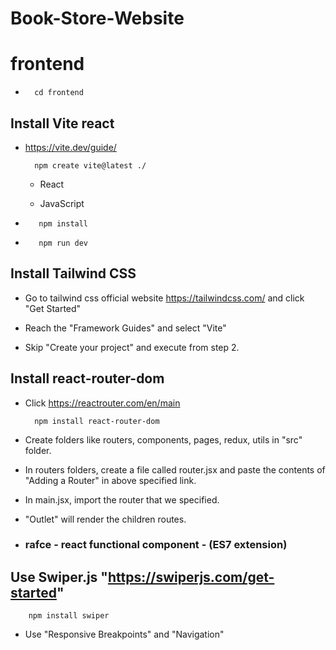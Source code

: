 # Book-Store-Website

# frontend

-       cd frontend

## Install Vite react 

- https://vite.dev/guide/

        npm create vite@latest ./

    - React

    - JavaScript

-        npm install
        
-        npm run dev

## Install Tailwind CSS

- Go to tailwind css official website https://tailwindcss.com/ and click "Get Started"

- Reach the "Framework Guides" and select "Vite"

- Skip "Create your project" and execute from step 2. 

## Install react-router-dom

- Click https://reactrouter.com/en/main

        npm install react-router-dom

- Create folders like routers, components, pages, redux, utils in "src" folder. 
- In routers folders, create a file called router.jsx and paste the contents of "Adding a Router" in above specified link.
- In main.jsx, import the router that we specified. 

- "Outlet" will render the children routes. 

- ### rafce - react functional component - (ES7 extension)

## Use Swiper.js "https://swiperjs.com/get-started"

        npm install swiper

- Use "Responsive Breakpoints" and "Navigation"


